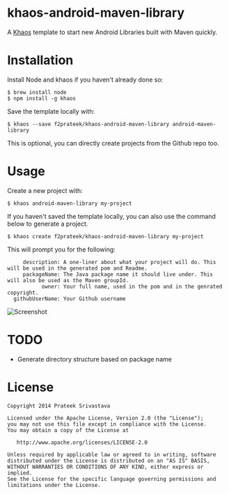 khaos-android-maven-library
===========================

A [Khaos](https://github.com/segmentio/khaos) template to start new Android Libraries built with Maven quickly.


Installation
============

Install Node and khaos if you haven't already done so:

    $ brew install node
    $ npm install -g khaos

Save the template locally with:

    $ khaos --save f2prateek/khaos-android-maven-library android-maven-library

This is optional, you can directly create projects from the Github repo too.


Usage
=====

Create a new project with:

    $ khaos android-maven-library my-project

If you haven't saved the template locally, you can also use the command below to generate a project.

    $ khaos create f2prateek/khaos-android-maven-library my-project

This will prompt you for the following:

         description: A one-liner about what your project will do. This will be used in the generated pom and Readme.
         packageName: The Java package name it should live under. This will also be used as the Maven groupId.
               owner: Your full name, used in the pom and in the genrated copyright.
      githubUserName: Your Github username

![Screenshot](https://photos-4.dropbox.com/t/1/AAD3PPZtVQCOOxyDaUuXUD55W8YjXGoyT5xSQbo4XXIKBg/12/11371156/png/1024x768/3/1415386800/0/2/Screenshot%202014-11-07%2010.27.13.png/jF8twFHCLzKv3wJ-JeRpn4EI--4bgiPNRqDBL3Wl1jk)


TODO
====
* Generate directory structure based on package name


License
=======

    Copyright 2014 Prateek Srivastava

    Licensed under the Apache License, Version 2.0 (the "License");
    you may not use this file except in compliance with the License.
    You may obtain a copy of the License at

       http://www.apache.org/licenses/LICENSE-2.0

    Unless required by applicable law or agreed to in writing, software
    distributed under the License is distributed on an "AS IS" BASIS,
    WITHOUT WARRANTIES OR CONDITIONS OF ANY KIND, either express or implied.
    See the License for the specific language governing permissions and
    limitations under the License.
